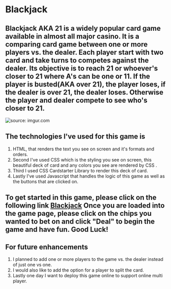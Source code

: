 # Blackjack

## Blackjack AKA 21 is a widely popular card game available in almost all major casino. It is a comparing card game between one or more players vs. the dealer. Each player start with two card and take turns to competes against the dealer. Its objective is to reach 21 or whoever's closer to 21 where A's can be one or 11. If the player is busted(AKA over 21), the player loses, if the dealer is over 21, the dealer loses. Otherwise the player and dealer compete to see who's closer to 21. 

<img src="https://i.imgur.com/AlGAZjS.jpg" title="source: imgur.com" />

## The technologies I've used for this game is 
1. HTML, that renders the text you see on screen and it's formats and orders. 
2. Second I've used CSS which is the styling you see on screen, this beautiful deck of card and any colors you see are rendered by CSS .
3. Third I used CSS Cardstarter Library to render this deck of card. 
4. Lastly I've used Javascript that handles the logic of this game as well as the buttons that are clicked on.

## To get started in this game, please click on the following link [Blackjack](https://sunsetdee.github.io/Blackjack/ "Blackjack") Once you are loaded into the game page, please click on the chips you wanted to bet on and click "Deal" to begin the game and have fun. Good Luck!

## For future enhancements
1. I planned to add one or more players to the game vs. the dealer instead of just one vs one.
2. I would also like to add the option for a player to split the card. 
3. Lastly one day I want to deploy this game online to support online multi player. 
